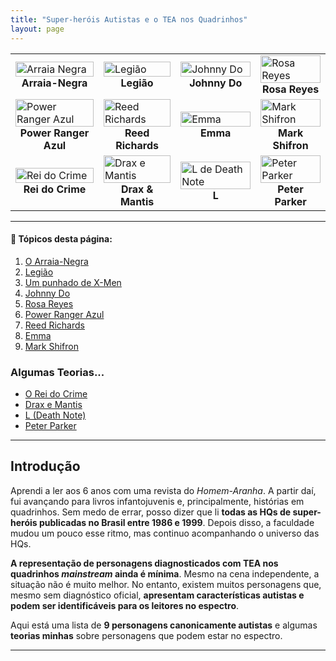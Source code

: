 ```yaml
---
title: "Super-heróis Autistas e o TEA nos Quadrinhos"
layout: page
---
```


<table>
  <tr>
    <td><img src="https://itxesco.github.io/assets/figuras/autismo/arraia_negra.jpg" alt="Arraia Negra" width="100%"><br><center><strong>Arraia-Negra</strong></center></td>
    <td><img src="https://itxesco.github.io/assets/figuras/autismo/legion.jpg" alt="Legião" width="100%"><br><center><strong>Legião</strong></center></td>
    <td><img src="https://itxesco.github.io/assets/figuras/autismo/jhonnydo.jpg" alt="Johnny Do" width="100%"><br><center><strong>Johnny Do</strong></center></td>
    <td><img src="https://itxesco.github.io/assets/figuras/autismo/rosareyes.jpg" alt="Rosa Reyes" width="100%"><br><center><strong>Rosa Reyes</strong></center></td>
  </tr>
  <tr>
    <td><img src="https://itxesco.github.io/assets/figuras/autismo/blueranger.jpg" alt="Power Ranger Azul" width="100%"><br><center><strong>Power Ranger Azul</strong></center></td>
    <td><img src="https://itxesco.github.io/assets/figuras/autismo/reed_autista.jpg" alt="Reed Richards" width="100%"><br><center><strong>Reed Richards</strong></center></td>
    <td><img src="https://itxesco.github.io/assets/figuras/autismo/Emma.jpeg" alt="Emma" width="100%"><br><center><strong>Emma</strong></center></td>
    <td><img src="https://itxesco.github.io/assets/figuras/autismo/mark.jpg" alt="Mark Shifron" width="100%"><br><center><strong>Mark Shifron</strong></center></td>
  </tr>
  <tr>
    <td><img src="https://itxesco.github.io/assets/figuras/autismo/kingpin.jpg" alt="Rei do Crime" width="100%"><br><center><strong>Rei do Crime</strong></center></td>
    <td><img src="https://itxesco.github.io/assets/figuras/autismo/drax_mantis.jpg" alt="Drax e Mantis" width="100%"><br><center><strong>Drax & Mantis</strong></center></td>
    <td><img src="https://itxesco.github.io/assets/figuras/autismo/L_2.jpg" alt="L de Death Note" width="100%"><br><center><strong>L</strong></center></td>
    <td><img src="https://itxesco.github.io/assets/figuras/autismo/spiderman.jpg" alt="Peter Parker" width="100%"><br><center><strong>Peter Parker</strong></center></td>
  </tr>
</table>

---

#### 📌 Tópicos desta página:

1. [O Arraia-Negra](#arraia)  
2. [Legião](#legiao)  
3. [Um punhado de X-Men](#x_men)  
4. [Johnny Do](#johnny)  
5. [Rosa Reyes](#rosa)  
6. [Power Ranger Azul](#power_ranger)  
7. [Reed Richards](#richards)  
8. [Emma](#emma)  
9. [Mark Shifron](#mark)  

### Algumas Teorias...  
- [O Rei do Crime](#kingpin)  
- [Drax e Mantis](#drax_mantis)  
- [L (Death Note)](#L)  
- [Peter Parker](#miranha)  

---

## Introdução

Aprendi a ler aos 6 anos com uma revista do *Homem-Aranha*. A partir daí, fui avançando para livros infantojuvenis e, principalmente, histórias em quadrinhos. Sem medo de errar, posso dizer que li **todas as HQs de super-heróis publicadas no Brasil entre 1986 e 1999**. Depois disso, a faculdade mudou um pouco esse ritmo, mas continuo acompanhando o universo das HQs.

**A representação de personagens diagnosticados com TEA nos quadrinhos *mainstream* ainda é mínima**. Mesmo na cena independente, a situação não é muito melhor. No entanto, existem muitos personagens que, mesmo sem diagnóstico oficial, **apresentam características autistas e podem ser identificáveis para os leitores no espectro**.

Aqui está uma lista de **9 personagens canonicamente autistas** e algumas **teorias minhas** sobre personagens que podem estar no espectro.

---
